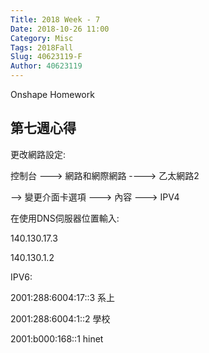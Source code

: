 ```yaml
---
Title: 2018 Week - 7
Date: 2018-10-26 11:00
Category: Misc
Tags: 2018Fall
Slug: 40623119-F
Author: 40623119
---
```


Onshape Homework

<!-- PELICAN_END_SUMMARY -->

第七週心得
----
更改網路設定:

控制台  --->  網路和網際網路   ---->  乙太網路2

-->  變更介面卡選項  --->   內容   --->   IPV4

在使用DNS伺服器位置輸入:

140.130.17.3 

140.130.1.2

IPV6:

2001:288:6004:17::3   系上

2001:288:6004:1::2      學校

2001:b000:168::1           hinet
